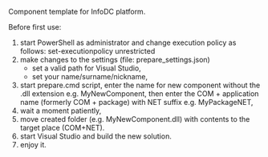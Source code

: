 Component template for InfoDC platform.

Before first use:
1. start PowerShell as administrator and change execution policy as follows:
   set-executionpolicy unrestricted
2. make changes to the settings (file: prepare_settings.json)
   - set a valid path for Visual Studio,
   - set your name/surname/nickname,
3. start prepare.cmd script, enter the name for new component without the .dll extension e.g. MyNewComponent,
   then enter the COM + application name (formerly COM + package) with NET suffix e.g. MyPackageNET,
4. wait a moment patiently,
5. move created folder (e.g. MyNewComponent.dll) with contents to the target place (COM+NET).
6. start Visual Studio and build the new solution.
7. enjoy it.